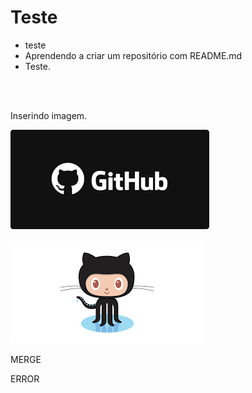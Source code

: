# Teste 
<ul>

<li>teste</li>
<li>Aprendendo a criar um repositório com README.md</li>
<li>Teste.</li>

</ul>
<br/>
<br/>

<p>Inserindo imagem.</p>
<img src="https://github.com/leonardo-leosantos/Teste/blob/master/git.png"/>
<br />
<br />
<img src="https://github.com/leonardo-leosantos/Teste/blob/master/download.png"/>


<p>MERGE</p>
<p>ERROR</p>